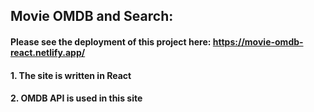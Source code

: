 ## Movie OMDB and Search:
#### Please see the deployment of this project here: https://movie-omdb-react.netlify.app/
#### 1. The site is written in React
#### 2. OMDB API is used in this site
